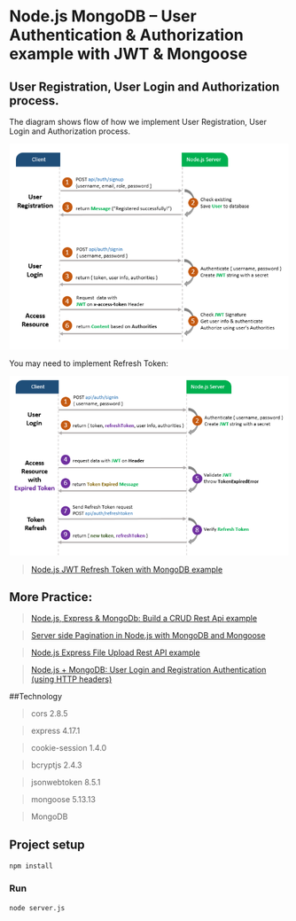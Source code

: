 # Node.js MongoDB – User Authentication & Authorization example with JWT & Mongoose

## User Registration, User Login and Authorization process.
The diagram shows flow of how we implement User Registration, User Login and Authorization process.

![jwt-token-authentication-node-js-example-flow](jwt-token-authentication-node-js-example-flow.png)

You may need to implement Refresh Token:

![jwt-refresh-token-node-js-example-flow](jwt-refresh-token-node-js-example-flow.png)

> [Node.js JWT Refresh Token with MongoDB example](https://github.com/kabirul/jwt-refresh-token-node-js-mongodb/)

## More Practice:
> [Node.js, Express & MongoDb: Build a CRUD Rest Api example](https://github.com/kabirul/node-express-mongodb-crud-rest-api/)

> [Server side Pagination in Node.js with MongoDB and Mongoose](https://github.com/kabirul/node-js-mongodb-pagination/)

> [Node.js Express File Upload Rest API example](https://github.com/kabirul/node-js-express-static-file-upload/)

> [Node.js + MongoDB: User Login and Registration Authentication (using HTTP headers)](https://github.com/kabirul/node-js-express-login-mongodb/)

##Technology

> cors 2.8.5

> express 4.17.1

> cookie-session 1.4.0

> bcryptjs 2.4.3

> jsonwebtoken 8.5.1

> mongoose 5.13.13

> MongoDB

## Project setup
```
npm install
```

### Run
```
node server.js
```
